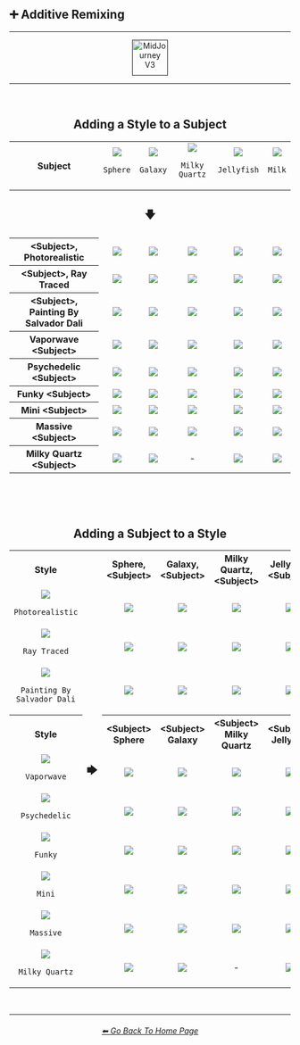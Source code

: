 <h2>➕ Additive Remixing</h2>

<hr><!--------------->

<div align="center">

[<img src="https://github.com/willwulfken/MidJourney-Styles-and-Keywords-Reference/blob/main/Images/Repo_Parts/Buttons/Version_Buttons/button_version_V3_active.webp?raw=true" alt="MidJourney V3" height="64" />]()

</div>

<hr>
<br>

<div align="center">

<h2>Adding a Style to a Subject</h2>
<table>
	<tr align=center valign=middle>
		<th>Subject</th>
		<td><img src="https://github.com/willwulfken/MidJourney-Styles-and-Keywords-Reference/blob/main/Images/MJ_V3/Comparison_Page_Images/Additive_Remixing/Add_Style/Sphere/Sphere_(1).webp?raw=true" /><p><code>Sphere</code></p></td>
		<td><img src="https://github.com/willwulfken/MidJourney-Styles-and-Keywords-Reference/blob/main/Images/MJ_V3/Comparison_Page_Images/Additive_Remixing/Add_Style/Galaxy/Galaxy_(2).webp?raw=true" /><p><code>Galaxy</code></p></td>
		<td><img src="https://github.com/willwulfken/MidJourney-Styles-and-Keywords-Reference/blob/main/Images/MJ_V3/Comparison_Page_Images/Additive_Remixing/Add_Style/Milky_Quartz/Milky_Quartz_(1).webp?raw=true" /><p><code>Milky Quartz</code></p></td>
		<td><img src="https://github.com/willwulfken/MidJourney-Styles-and-Keywords-Reference/blob/main/Images/MJ_V3/Comparison_Page_Images/Additive_Remixing/Add_Style/Jellyfish/Jellyfish_(4).webp?raw=true" /><p><code>Jellyfish</code></p></td>
		<td><img src="https://github.com/willwulfken/MidJourney-Styles-and-Keywords-Reference/blob/main/Images/MJ_V3/Comparison_Page_Images/Additive_Remixing/Add_Style/Milk/Milk_(4).webp?raw=true" /><p><code>Milk</code></p></td>
	</tr>
	<tr align=center valign=middle>
    	<th colspan=6><h3>🡇</h3></th>
  	</tr>
	<tr align=center valign=middle>
		<th>&#60;Subject&#62;, Photorealistic</th>
		<td><img src="https://github.com/willwulfken/MidJourney-Styles-and-Keywords-Reference/blob/main/Images/MJ_V3/Comparison_Page_Images/Additive_Remixing/Add_Style/Sphere/Sphere_Photorealistic.webp?raw=true" /></td>
		<td><img src="https://github.com/willwulfken/MidJourney-Styles-and-Keywords-Reference/blob/main/Images/MJ_V3/Comparison_Page_Images/Additive_Remixing/Add_Style/Galaxy/Galaxy_Photorealistic.webp?raw=true" /></td>
		<td><img src="https://github.com/willwulfken/MidJourney-Styles-and-Keywords-Reference/blob/main/Images/MJ_V3/Comparison_Page_Images/Additive_Remixing/Add_Style/Milky_Quartz/Milky_Quartz_Photorealistic.webp?raw=true" /></td>
		<td><img src="https://github.com/willwulfken/MidJourney-Styles-and-Keywords-Reference/blob/main/Images/MJ_V3/Comparison_Page_Images/Additive_Remixing/Add_Style/Jellyfish/Jellyfish_Photorealistic.webp?raw=true" /></td>
		<td><img src="https://github.com/willwulfken/MidJourney-Styles-and-Keywords-Reference/blob/main/Images/MJ_V3/Comparison_Page_Images/Additive_Remixing/Add_Style/Milk/Milk_Photorealistic.webp?raw=true" /></td>
	</tr>
	<tr align=center valign=middle>
		<th>&#60;Subject&#62;, Ray Traced</th>
		<td><img src="https://github.com/willwulfken/MidJourney-Styles-and-Keywords-Reference/blob/main/Images/MJ_V3/Comparison_Page_Images/Additive_Remixing/Add_Style/Sphere/Sphere_Ray_Traced.webp?raw=true" /></td>
		<td><img src="https://github.com/willwulfken/MidJourney-Styles-and-Keywords-Reference/blob/main/Images/MJ_V3/Comparison_Page_Images/Additive_Remixing/Add_Style/Galaxy/Galaxy_Ray_Traced.webp?raw=true" /></td>
		<td><img src="https://github.com/willwulfken/MidJourney-Styles-and-Keywords-Reference/blob/main/Images/MJ_V3/Comparison_Page_Images/Additive_Remixing/Add_Style/Milky_Quartz/Milky_Quartz_Ray_Traced.webp?raw=true" /></td>
		<td><img src="https://github.com/willwulfken/MidJourney-Styles-and-Keywords-Reference/blob/main/Images/MJ_V3/Comparison_Page_Images/Additive_Remixing/Add_Style/Jellyfish/Jellyfish_Ray_Traced.webp?raw=true" /></td>
		<td><img src="https://github.com/willwulfken/MidJourney-Styles-and-Keywords-Reference/blob/main/Images/MJ_V3/Comparison_Page_Images/Additive_Remixing/Add_Style/Milk/Milk_Ray_Traced.webp?raw=true" /></td>
	</tr>
	<tr align=center valign=middle>
		<th>&#60;Subject&#62;, Painting By Salvador Dali</th>
		<td><img src="https://github.com/willwulfken/MidJourney-Styles-and-Keywords-Reference/blob/main/Images/MJ_V3/Comparison_Page_Images/Additive_Remixing/Add_Style/Sphere/Sphere_Painting_By_Salvador_Dali.webp?raw=true" /></td>
		<td><img src="https://github.com/willwulfken/MidJourney-Styles-and-Keywords-Reference/blob/main/Images/MJ_V3/Comparison_Page_Images/Additive_Remixing/Add_Style/Galaxy/Galaxy_Painting_By_Salvador_Dali.webp?raw=true" /></td>
		<td><img src="https://github.com/willwulfken/MidJourney-Styles-and-Keywords-Reference/blob/main/Images/MJ_V3/Comparison_Page_Images/Additive_Remixing/Add_Style/Milky_Quartz/Milky_Quartz_Painting_By_Salvador_Dali.webp?raw=true" /></td>
		<td><img src="https://github.com/willwulfken/MidJourney-Styles-and-Keywords-Reference/blob/main/Images/MJ_V3/Comparison_Page_Images/Additive_Remixing/Add_Style/Jellyfish/Jellyfish_Painting_By_Salvador_Dali.webp?raw=true" /></td>
		<td><img src="https://github.com/willwulfken/MidJourney-Styles-and-Keywords-Reference/blob/main/Images/MJ_V3/Comparison_Page_Images/Additive_Remixing/Add_Style/Milk/Milk_Painting_By_Salvador_Dali.webp?raw=true" /></td>
	</tr>
	<tr align=center valign=middle>
		<th>Vaporwave &#60;Subject&#62;</th>
		<td><img src="https://github.com/willwulfken/MidJourney-Styles-and-Keywords-Reference/blob/main/Images/MJ_V3/Comparison_Page_Images/Additive_Remixing/Add_Style/Sphere/Vaporwave_Sphere.webp?raw=true" /></td>
		<td><img src="https://github.com/willwulfken/MidJourney-Styles-and-Keywords-Reference/blob/main/Images/MJ_V3/Comparison_Page_Images/Additive_Remixing/Add_Style/Galaxy/Vaporwave_Galaxy.webp?raw=true" /></td>
		<td><img src="https://github.com/willwulfken/MidJourney-Styles-and-Keywords-Reference/blob/main/Images/MJ_V3/Comparison_Page_Images/Additive_Remixing/Add_Style/Milky_Quartz/Vaporwave_Milky_Quartz.webp?raw=true" /></td>
		<td><img src="https://github.com/willwulfken/MidJourney-Styles-and-Keywords-Reference/blob/main/Images/MJ_V3/Comparison_Page_Images/Additive_Remixing/Add_Style/Jellyfish/Vaporwave_Jellyfish.webp?raw=true" /></td>
		<td><img src="https://github.com/willwulfken/MidJourney-Styles-and-Keywords-Reference/blob/main/Images/MJ_V3/Comparison_Page_Images/Additive_Remixing/Add_Style/Milk/Vaporwave_Milk.webp?raw=true" /></td>
	</tr>
	<tr align=center valign=middle>
		<th>Psychedelic &#60;Subject&#62;</th>
		<td><img src="https://github.com/willwulfken/MidJourney-Styles-and-Keywords-Reference/blob/main/Images/MJ_V3/Comparison_Page_Images/Additive_Remixing/Add_Style/Sphere/Psychedelic_Sphere.webp?raw=true" /></td>
		<td><img src="https://github.com/willwulfken/MidJourney-Styles-and-Keywords-Reference/blob/main/Images/MJ_V3/Comparison_Page_Images/Additive_Remixing/Add_Style/Galaxy/Psychedelic_Galaxy.webp?raw=true" /></td>
		<td><img src="https://github.com/willwulfken/MidJourney-Styles-and-Keywords-Reference/blob/main/Images/MJ_V3/Comparison_Page_Images/Additive_Remixing/Add_Style/Milky_Quartz/Psychedelic_Milky_Quartz.webp?raw=true" /></td>
		<td><img src="https://github.com/willwulfken/MidJourney-Styles-and-Keywords-Reference/blob/main/Images/MJ_V3/Comparison_Page_Images/Additive_Remixing/Add_Style/Jellyfish/Psychedelic_Jellyfish.webp?raw=true" /></td>
		<td><img src="https://github.com/willwulfken/MidJourney-Styles-and-Keywords-Reference/blob/main/Images/MJ_V3/Comparison_Page_Images/Additive_Remixing/Add_Style/Milk/Psychedelic_Milk.webp?raw=true" /></td>
	</tr>
	<tr align=center valign=middle>
		<th>Funky &#60;Subject&#62;</th>
		<td><img src="https://github.com/willwulfken/MidJourney-Styles-and-Keywords-Reference/blob/main/Images/MJ_V3/Comparison_Page_Images/Additive_Remixing/Add_Style/Sphere/Funky_Sphere.webp?raw=true" /></td>
		<td><img src="https://github.com/willwulfken/MidJourney-Styles-and-Keywords-Reference/blob/main/Images/MJ_V3/Comparison_Page_Images/Additive_Remixing/Add_Style/Galaxy/Funky_Galaxy.webp?raw=true" /></td>
		<td><img src="https://github.com/willwulfken/MidJourney-Styles-and-Keywords-Reference/blob/main/Images/MJ_V3/Comparison_Page_Images/Additive_Remixing/Add_Style/Milky_Quartz/Funky_Milky_Quartz.webp?raw=true" /></td>
		<td><img src="https://github.com/willwulfken/MidJourney-Styles-and-Keywords-Reference/blob/main/Images/MJ_V3/Comparison_Page_Images/Additive_Remixing/Add_Style/Jellyfish/Funky_Jellyfish.webp?raw=true" /></td>
		<td><img src="https://github.com/willwulfken/MidJourney-Styles-and-Keywords-Reference/blob/main/Images/MJ_V3/Comparison_Page_Images/Additive_Remixing/Add_Style/Milk/Funky_Milk.webp?raw=true" /></td>
	</tr>
	<tr align=center valign=middle>
		<th>Mini &#60;Subject&#62;</th>
		<td><img src="https://github.com/willwulfken/MidJourney-Styles-and-Keywords-Reference/blob/main/Images/MJ_V3/Comparison_Page_Images/Additive_Remixing/Add_Style/Sphere/Mini_Sphere.webp?raw=true" /></td>
		<td><img src="https://github.com/willwulfken/MidJourney-Styles-and-Keywords-Reference/blob/main/Images/MJ_V3/Comparison_Page_Images/Additive_Remixing/Add_Style/Galaxy/Mini_Galaxy.webp?raw=true" /></td>
		<td><img src="https://github.com/willwulfken/MidJourney-Styles-and-Keywords-Reference/blob/main/Images/MJ_V3/Comparison_Page_Images/Additive_Remixing/Add_Style/Milky_Quartz/Mini_Milky_Quartz.webp?raw=true" /></td>
		<td><img src="https://github.com/willwulfken/MidJourney-Styles-and-Keywords-Reference/blob/main/Images/MJ_V3/Comparison_Page_Images/Additive_Remixing/Add_Style/Jellyfish/Mini_Jellyfish.webp?raw=true" /></td>
		<td><img src="https://github.com/willwulfken/MidJourney-Styles-and-Keywords-Reference/blob/main/Images/MJ_V3/Comparison_Page_Images/Additive_Remixing/Add_Style/Milk/Mini_Milk.webp?raw=true" /></td>
	</tr>
	<tr align=center valign=middle>
		<th>Massive &#60;Subject&#62;</th>
		<td><img src="https://github.com/willwulfken/MidJourney-Styles-and-Keywords-Reference/blob/main/Images/MJ_V3/Comparison_Page_Images/Additive_Remixing/Add_Style/Sphere/Massive_Sphere.webp?raw=true" /></td>
		<td><img src="https://github.com/willwulfken/MidJourney-Styles-and-Keywords-Reference/blob/main/Images/MJ_V3/Comparison_Page_Images/Additive_Remixing/Add_Style/Galaxy/Massive_Galaxy.webp?raw=true" /></td>
		<td><img src="https://github.com/willwulfken/MidJourney-Styles-and-Keywords-Reference/blob/main/Images/MJ_V3/Comparison_Page_Images/Additive_Remixing/Add_Style/Milky_Quartz/Massive_Milky_Quartz.webp?raw=true" /></td>
		<td><img src="https://github.com/willwulfken/MidJourney-Styles-and-Keywords-Reference/blob/main/Images/MJ_V3/Comparison_Page_Images/Additive_Remixing/Add_Style/Jellyfish/Massive_Jellyfish.webp?raw=true" /></td>
		<td><img src="https://github.com/willwulfken/MidJourney-Styles-and-Keywords-Reference/blob/main/Images/MJ_V3/Comparison_Page_Images/Additive_Remixing/Add_Style/Milk/Massive_Milk.webp?raw=true" /></td>
	</tr>
	<tr align=center valign=middle>
		<th>Milky Quartz &#60;Subject&#62;</th>
		<td><img src="https://github.com/willwulfken/MidJourney-Styles-and-Keywords-Reference/blob/main/Images/MJ_V3/Comparison_Page_Images/Additive_Remixing/Add_Style/Sphere/Milky_Quartz_Sphere.webp?raw=true" /></td>
		<td><img src="https://github.com/willwulfken/MidJourney-Styles-and-Keywords-Reference/blob/main/Images/MJ_V3/Comparison_Page_Images/Additive_Remixing/Add_Style/Galaxy/Milky_Quartz_Galaxy.webp?raw=true" /></td>
		<td>-</td>
		<td><img src="https://github.com/willwulfken/MidJourney-Styles-and-Keywords-Reference/blob/main/Images/MJ_V3/Comparison_Page_Images/Additive_Remixing/Add_Style/Jellyfish/Milky_Quartz_Jellyfish.webp?raw=true" /></td>
		<td><img src="https://github.com/willwulfken/MidJourney-Styles-and-Keywords-Reference/blob/main/Images/MJ_V3/Comparison_Page_Images/Additive_Remixing/Add_Style/Milk/Milky_Quartz_Milk.webp?raw=true" /></td>
	</tr>
</table>

<br><br><br>

<h2>Adding a Subject to a Style</h2>
<table>
	<tr align=center valign=middle>
		<th>Style</th>
		<th rowspan=11><h3>🡆</h3></th>
		<th>Sphere, &#60;Subject&#62;</th>
		<th>Galaxy, &#60;Subject&#62;</th>
		<th>Milky Quartz, &#60;Subject&#62;</th>
		<th>Jellyfish, &#60;Subject&#62;</th>
		<th>Milk, &#60;Subject&#62;</th>
	</tr>
	<tr align=center valign=middle>
		<td><img src="https://github.com/willwulfken/MidJourney-Styles-and-Keywords-Reference/blob/main/Images/MJ_V3/Comparison_Page_Images/Additive_Remixing/Add_Subject/Photorealistic/Photorealistic_(4).webp?raw=true" /><p><code>Photorealistic</code></p></td>
		<td><img src="https://github.com/willwulfken/MidJourney-Styles-and-Keywords-Reference/blob/main/Images/MJ_V3/Comparison_Page_Images/Additive_Remixing/Add_Subject/Photorealistic/Sphere_Photorealistic.webp?raw=true" /></td>
		<td><img src="https://github.com/willwulfken/MidJourney-Styles-and-Keywords-Reference/blob/main/Images/MJ_V3/Comparison_Page_Images/Additive_Remixing/Add_Subject/Photorealistic/Galaxy_Photorealistic.webp?raw=true" /></td>
		<td><img src="https://github.com/willwulfken/MidJourney-Styles-and-Keywords-Reference/blob/main/Images/MJ_V3/Comparison_Page_Images/Additive_Remixing/Add_Subject/Photorealistic/Milky_Quartz_Photorealistic.webp?raw=true" /></td>
		<td><img src="https://github.com/willwulfken/MidJourney-Styles-and-Keywords-Reference/blob/main/Images/MJ_V3/Comparison_Page_Images/Additive_Remixing/Add_Subject/Photorealistic/Jellyfish_Photorealistic.webp?raw=true" /></td>
		<td><img src="https://github.com/willwulfken/MidJourney-Styles-and-Keywords-Reference/blob/main/Images/MJ_V3/Comparison_Page_Images/Additive_Remixing/Add_Subject/Photorealistic/Milk_Photorealistic.webp?raw=true" /></td>
	</tr>
	<tr align=center valign=middle>
		<td><img src="https://github.com/willwulfken/MidJourney-Styles-and-Keywords-Reference/blob/main/Images/MJ_V3/Comparison_Page_Images/Additive_Remixing/Add_Subject/Ray_Traced/Ray_Traced_(2).webp?raw=true" /><p><code>Ray Traced</code></p></td>
		<td><img src="https://github.com/willwulfken/MidJourney-Styles-and-Keywords-Reference/blob/main/Images/MJ_V3/Comparison_Page_Images/Additive_Remixing/Add_Subject/Ray_Traced/Sphere_Ray_Traced.webp?raw=true" /></td>
		<td><img src="https://github.com/willwulfken/MidJourney-Styles-and-Keywords-Reference/blob/main/Images/MJ_V3/Comparison_Page_Images/Additive_Remixing/Add_Subject/Ray_Traced/Galaxy_Ray_Traced.webp?raw=true" /></td>
		<td><img src="https://github.com/willwulfken/MidJourney-Styles-and-Keywords-Reference/blob/main/Images/MJ_V3/Comparison_Page_Images/Additive_Remixing/Add_Subject/Ray_Traced/Milky_Quartz_Ray_Traced.webp?raw=true" /></td>
		<td><img src="https://github.com/willwulfken/MidJourney-Styles-and-Keywords-Reference/blob/main/Images/MJ_V3/Comparison_Page_Images/Additive_Remixing/Add_Subject/Ray_Traced/Jellyfish_Ray_Traced.webp?raw=true" /></td>
		<td><img src="https://github.com/willwulfken/MidJourney-Styles-and-Keywords-Reference/blob/main/Images/MJ_V3/Comparison_Page_Images/Additive_Remixing/Add_Subject/Ray_Traced/Milk_Ray_Traced.webp?raw=true" /></td>
	</tr>
	<tr align=center valign=middle>
		<td><img src="https://github.com/willwulfken/MidJourney-Styles-and-Keywords-Reference/blob/main/Images/MJ_V3/Comparison_Page_Images/Additive_Remixing/Add_Subject/Painting_By_Salvador_Dali/Painting_By_Salvador_Dali_(4).webp?raw=true" /><p><code>Painting By Salvador Dali</code></p></td>
		<td><img src="https://github.com/willwulfken/MidJourney-Styles-and-Keywords-Reference/blob/main/Images/MJ_V3/Comparison_Page_Images/Additive_Remixing/Add_Subject/Painting_By_Salvador_Dali/Sphere_Painting_By_Salvador_Dali.webp?raw=true" /></td>
		<td><img src="https://github.com/willwulfken/MidJourney-Styles-and-Keywords-Reference/blob/main/Images/MJ_V3/Comparison_Page_Images/Additive_Remixing/Add_Subject/Painting_By_Salvador_Dali/Galaxy_Painting_By_Salvador_Dali.webp?raw=true" /></td>
		<td><img src="https://github.com/willwulfken/MidJourney-Styles-and-Keywords-Reference/blob/main/Images/MJ_V3/Comparison_Page_Images/Additive_Remixing/Add_Subject/Painting_By_Salvador_Dali/Milky_Quartz_Painting_By_Salvador_Dali.webp?raw=true" /></td>
		<td><img src="https://github.com/willwulfken/MidJourney-Styles-and-Keywords-Reference/blob/main/Images/MJ_V3/Comparison_Page_Images/Additive_Remixing/Add_Subject/Painting_By_Salvador_Dali/Jellyfish_Painting_By_Salvador_Dali.webp?raw=true" /></td>
		<td><img src="https://github.com/willwulfken/MidJourney-Styles-and-Keywords-Reference/blob/main/Images/MJ_V3/Comparison_Page_Images/Additive_Remixing/Add_Subject/Painting_By_Salvador_Dali/Milk_Painting_By_Salvador_Dali.webp?raw=true" /></td>
	</tr>
	<tr align=center valign=middle>
		<th>Style</th>
		<th>&#60;Subject&#62; Sphere</th>
		<th>&#60;Subject&#62; Galaxy</th>
		<th>&#60;Subject&#62; Milky Quartz</th>
		<th>&#60;Subject&#62; Jellyfish</th>
		<th>&#60;Subject&#62; Milk</th>
	</tr>
	<tr align=center valign=middle>
		<td><img src="https://github.com/willwulfken/MidJourney-Styles-and-Keywords-Reference/blob/main/Images/MJ_V3/Comparison_Page_Images/Additive_Remixing/Add_Subject/Vaporwave/Vaporwave_(4).webp?raw=true" /><p><code>Vaporwave</code></p></td>
		<td><img src="https://github.com/willwulfken/MidJourney-Styles-and-Keywords-Reference/blob/main/Images/MJ_V3/Comparison_Page_Images/Additive_Remixing/Add_Subject/Vaporwave/Vaporwave_Sphere.webp?raw=true" /></td>
		<td><img src="https://github.com/willwulfken/MidJourney-Styles-and-Keywords-Reference/blob/main/Images/MJ_V3/Comparison_Page_Images/Additive_Remixing/Add_Subject/Vaporwave/Vaporwave_Galaxy.webp?raw=true" /></td>
		<td><img src="https://github.com/willwulfken/MidJourney-Styles-and-Keywords-Reference/blob/main/Images/MJ_V3/Comparison_Page_Images/Additive_Remixing/Add_Subject/Vaporwave/Vaporwave_Milky_Quartz.webp?raw=true" /></td>
		<td><img src="https://github.com/willwulfken/MidJourney-Styles-and-Keywords-Reference/blob/main/Images/MJ_V3/Comparison_Page_Images/Additive_Remixing/Add_Subject/Vaporwave/Vaporwave_Jellyfish.webp?raw=true" /></td>
		<td><img src="https://github.com/willwulfken/MidJourney-Styles-and-Keywords-Reference/blob/main/Images/MJ_V3/Comparison_Page_Images/Additive_Remixing/Add_Subject/Vaporwave/Vaporwave_Milk.webp?raw=true" /></td>
	</tr>
	<tr align=center valign=middle>
		<td><img src="https://github.com/willwulfken/MidJourney-Styles-and-Keywords-Reference/blob/main/Images/MJ_V3/Comparison_Page_Images/Additive_Remixing/Add_Subject/Psychedelic/Psychedelic_(4).webp?raw=true" /><p><code>Psychedelic</code></p></td>
		<td><img src="https://github.com/willwulfken/MidJourney-Styles-and-Keywords-Reference/blob/main/Images/MJ_V3/Comparison_Page_Images/Additive_Remixing/Add_Subject/Psychedelic/Psychedelic_Sphere.webp?raw=true" /></td>
		<td><img src="https://github.com/willwulfken/MidJourney-Styles-and-Keywords-Reference/blob/main/Images/MJ_V3/Comparison_Page_Images/Additive_Remixing/Add_Subject/Psychedelic/Psychedelic_Galaxy.webp?raw=true" /></td>
		<td><img src="https://github.com/willwulfken/MidJourney-Styles-and-Keywords-Reference/blob/main/Images/MJ_V3/Comparison_Page_Images/Additive_Remixing/Add_Subject/Psychedelic/Psychedelic_Milky_Quartz.webp?raw=true" /></td>
		<td><img src="https://github.com/willwulfken/MidJourney-Styles-and-Keywords-Reference/blob/main/Images/MJ_V3/Comparison_Page_Images/Additive_Remixing/Add_Subject/Psychedelic/Psychedelic_Jellyfish.webp?raw=true" /></td>
		<td><img src="https://github.com/willwulfken/MidJourney-Styles-and-Keywords-Reference/blob/main/Images/MJ_V3/Comparison_Page_Images/Additive_Remixing/Add_Subject/Psychedelic/Psychedelic_Milk.webp?raw=true" /></td>
	</tr>
	<tr align=center valign=middle>
		<td><img src="https://github.com/willwulfken/MidJourney-Styles-and-Keywords-Reference/blob/main/Images/MJ_V3/Comparison_Page_Images/Additive_Remixing/Add_Subject/Funky/Funky_(3).webp?raw=true" /><p><code>Funky</code></p></td>
		<td><img src="https://github.com/willwulfken/MidJourney-Styles-and-Keywords-Reference/blob/main/Images/MJ_V3/Comparison_Page_Images/Additive_Remixing/Add_Subject/Funky/Funky_Sphere.webp?raw=true" /></td>
		<td><img src="https://github.com/willwulfken/MidJourney-Styles-and-Keywords-Reference/blob/main/Images/MJ_V3/Comparison_Page_Images/Additive_Remixing/Add_Subject/Funky/Funky_Galaxy.webp?raw=true" /></td>
		<td><img src="https://github.com/willwulfken/MidJourney-Styles-and-Keywords-Reference/blob/main/Images/MJ_V3/Comparison_Page_Images/Additive_Remixing/Add_Subject/Funky/Funky_Milky_Quartz.webp?raw=true" /></td>
		<td><img src="https://github.com/willwulfken/MidJourney-Styles-and-Keywords-Reference/blob/main/Images/MJ_V3/Comparison_Page_Images/Additive_Remixing/Add_Subject/Funky/Funky_Jellyfish.webp?raw=true" /></td>
		<td><img src="https://github.com/willwulfken/MidJourney-Styles-and-Keywords-Reference/blob/main/Images/MJ_V3/Comparison_Page_Images/Additive_Remixing/Add_Subject/Funky/Funky_Milk.webp?raw=true" /></td>
	</tr>
	<tr align=center valign=middle>
		<td><img src="https://github.com/willwulfken/MidJourney-Styles-and-Keywords-Reference/blob/main/Images/MJ_V3/Comparison_Page_Images/Additive_Remixing/Add_Subject/Mini/Mini_(4).webp?raw=true" /><p><code>Mini</code></p></td>
		<td><img src="https://github.com/willwulfken/MidJourney-Styles-and-Keywords-Reference/blob/main/Images/MJ_V3/Comparison_Page_Images/Additive_Remixing/Add_Subject/Mini/Mini_Sphere.webp?raw=true" /></td>
		<td><img src="https://github.com/willwulfken/MidJourney-Styles-and-Keywords-Reference/blob/main/Images/MJ_V3/Comparison_Page_Images/Additive_Remixing/Add_Subject/Mini/Mini_Galaxy.webp?raw=true" /></td>
		<td><img src="https://github.com/willwulfken/MidJourney-Styles-and-Keywords-Reference/blob/main/Images/MJ_V3/Comparison_Page_Images/Additive_Remixing/Add_Subject/Mini/Mini_Milky_Quartz.webp?raw=true" /></td>
		<td><img src="https://github.com/willwulfken/MidJourney-Styles-and-Keywords-Reference/blob/main/Images/MJ_V3/Comparison_Page_Images/Additive_Remixing/Add_Subject/Mini/Mini_Jellyfish.webp?raw=true" /></td>
		<td><img src="https://github.com/willwulfken/MidJourney-Styles-and-Keywords-Reference/blob/main/Images/MJ_V3/Comparison_Page_Images/Additive_Remixing/Add_Subject/Mini/Mini_Milk.webp?raw=true" /></td>
	</tr>
	<tr align=center valign=middle>
		<td><img src="https://github.com/willwulfken/MidJourney-Styles-and-Keywords-Reference/blob/main/Images/MJ_V3/Comparison_Page_Images/Additive_Remixing/Add_Subject/Massive/Massive_(1).webp?raw=true" /><p><code>Massive</code></p></td>
		<td><img src="https://github.com/willwulfken/MidJourney-Styles-and-Keywords-Reference/blob/main/Images/MJ_V3/Comparison_Page_Images/Additive_Remixing/Add_Subject/Massive/Massive_Sphere.webp?raw=true" /></td>
		<td><img src="https://github.com/willwulfken/MidJourney-Styles-and-Keywords-Reference/blob/main/Images/MJ_V3/Comparison_Page_Images/Additive_Remixing/Add_Subject/Massive/Massive_Galaxy.webp?raw=true" /></td>
		<td><img src="https://github.com/willwulfken/MidJourney-Styles-and-Keywords-Reference/blob/main/Images/MJ_V3/Comparison_Page_Images/Additive_Remixing/Add_Subject/Massive/Massive_Milky_Quartz.webp?raw=true" /></td>
		<td><img src="https://github.com/willwulfken/MidJourney-Styles-and-Keywords-Reference/blob/main/Images/MJ_V3/Comparison_Page_Images/Additive_Remixing/Add_Subject/Massive/Massive_Jellyfish.webp?raw=true" /></td>
		<td><img src="https://github.com/willwulfken/MidJourney-Styles-and-Keywords-Reference/blob/main/Images/MJ_V3/Comparison_Page_Images/Additive_Remixing/Add_Subject/Massive/Massive_Milk.webp?raw=true" /></td>
	</tr>
	<tr align=center valign=middle>
		<td><img src="https://github.com/willwulfken/MidJourney-Styles-and-Keywords-Reference/blob/main/Images/MJ_V3/Comparison_Page_Images/Additive_Remixing/Add_Subject/Milky_Quartz/Milky_Quartz_(1).webp?raw=true" /><p><code>Milky Quartz</code></p></td>
		<td><img src="https://github.com/willwulfken/MidJourney-Styles-and-Keywords-Reference/blob/main/Images/MJ_V3/Comparison_Page_Images/Additive_Remixing/Add_Subject/Milky_Quartz/Milky_Quartz_Sphere.webp?raw=true" /></td>
		<td><img src="https://github.com/willwulfken/MidJourney-Styles-and-Keywords-Reference/blob/main/Images/MJ_V3/Comparison_Page_Images/Additive_Remixing/Add_Subject/Milky_Quartz/Milky_Quartz_Galaxy.webp?raw=true" /></td>
		<td>-</td>
		<td><img src="https://github.com/willwulfken/MidJourney-Styles-and-Keywords-Reference/blob/main/Images/MJ_V3/Comparison_Page_Images/Additive_Remixing/Add_Subject/Milky_Quartz/Milky_Quartz_Jellyfish.webp?raw=true" /></td>
		<td><img src="https://github.com/willwulfken/MidJourney-Styles-and-Keywords-Reference/blob/main/Images/MJ_V3/Comparison_Page_Images/Additive_Remixing/Add_Subject/Milky_Quartz/Milky_Quartz_Milk.webp?raw=true" /></td>
	</tr>
</table>

</div>


<br>

<hr><!--------------->
<div align="center">
<h6><a href="https://github.com/willwulfken/MidJourney-Styles-and-Keywords-Reference/blob/main/README.md">⬅ Go Back To Home Page</a></h6>
</div>